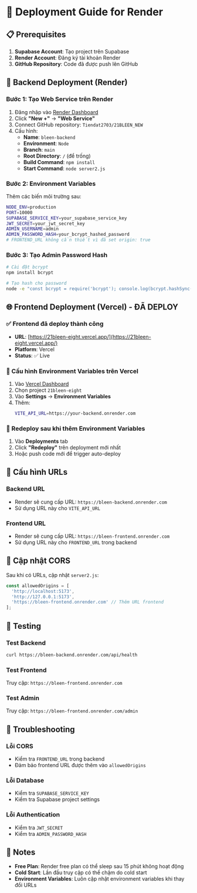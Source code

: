 # 🚀 Deployment Guide for Render

## 📋 Prerequisites

1. **Supabase Account**: Tạo project trên Supabase
2. **Render Account**: Đăng ký tài khoản Render
3. **GitHub Repository**: Code đã được push lên GitHub

## 🔧 Backend Deployment (Render)

### Bước 1: Tạo Web Service trên Render

1. Đăng nhập vào [Render Dashboard](https://dashboard.render.com)
2. Click **"New +"** → **"Web Service"**
3. Connect GitHub repository: `Tiendat2703/21BLEEN_NEW`
4. Cấu hình:
   - **Name**: `bleen-backend`
   - **Environment**: `Node`
   - **Branch**: `main`
   - **Root Directory**: `/` (để trống)
   - **Build Command**: `npm install`
   - **Start Command**: `node server2.js`

### Bước 2: Environment Variables

Thêm các biến môi trường sau:

```bash
NODE_ENV=production
PORT=10000
SUPABASE_SERVICE_KEY=your_supabase_service_key
JWT_SECRET=your_jwt_secret_key
ADMIN_USERNAME=admin
ADMIN_PASSWORD_HASH=your_bcrypt_hashed_password
# FRONTEND_URL không cần thiết vì đã set origin: true
```

### Bước 3: Tạo Admin Password Hash

```bash
# Cài đặt bcrypt
npm install bcrypt

# Tạo hash cho password
node -e "const bcrypt = require('bcrypt'); console.log(bcrypt.hashSync('your_password', 10));"
```

## 🌐 Frontend Deployment (Vercel) - ĐÃ DEPLOY

### ✅ Frontend đã deploy thành công
- **URL**: [https://21bleen-eight.vercel.app/](https://21bleen-eight.vercel.app/)
- **Platform**: Vercel
- **Status**: ✅ Live

### 🔧 Cấu hình Environment Variables trên Vercel

1. Vào [Vercel Dashboard](https://vercel.com/dashboard)
2. Chọn project `21bleen-eight`
3. Vào **Settings** → **Environment Variables**
4. Thêm:
   ```bash
   VITE_API_URL=https://your-backend.onrender.com
   ```

### 🔄 Redeploy sau khi thêm Environment Variables

1. Vào **Deployments** tab
2. Click **"Redeploy"** trên deployment mới nhất
3. Hoặc push code mới để trigger auto-deploy

## 🔗 Cấu hình URLs

### Backend URL
- Render sẽ cung cấp URL: `https://bleen-backend.onrender.com`
- Sử dụng URL này cho `VITE_API_URL`

### Frontend URL  
- Render sẽ cung cấp URL: `https://bleen-frontend.onrender.com`
- Sử dụng URL này cho `FRONTEND_URL` trong backend

## 🔄 Cập nhật CORS

Sau khi có URLs, cập nhật `server2.js`:

```javascript
const allowedOrigins = [
  'http://localhost:5173', 
  'http://127.0.0.1:5173',
  'https://bleen-frontend.onrender.com' // Thêm URL frontend
];
```

## 🧪 Testing

### Test Backend
```bash
curl https://bleen-backend.onrender.com/api/health
```

### Test Frontend
Truy cập: `https://bleen-frontend.onrender.com`

### Test Admin
Truy cập: `https://bleen-frontend.onrender.com/admin`

## 🐛 Troubleshooting

### Lỗi CORS
- Kiểm tra `FRONTEND_URL` trong backend
- Đảm bảo frontend URL được thêm vào `allowedOrigins`

### Lỗi Database
- Kiểm tra `SUPABASE_SERVICE_KEY`
- Kiểm tra Supabase project settings

### Lỗi Authentication
- Kiểm tra `JWT_SECRET`
- Kiểm tra `ADMIN_PASSWORD_HASH`

## 📝 Notes

- **Free Plan**: Render free plan có thể sleep sau 15 phút không hoạt động
- **Cold Start**: Lần đầu truy cập có thể chậm do cold start
- **Environment Variables**: Luôn cập nhật environment variables khi thay đổi URLs
